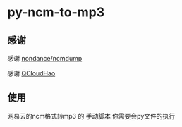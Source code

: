 # py-ncm-to-mp3

## 感谢

感谢 [nondance/ncmdump](https://github.com/nondanee/ncmdump "nondance/ncmdump")

感谢 [QCloudHao](https://github.com/QCloudHao/ncmdump)

## 使用

网易云的ncm格式转mp3 的 手动脚本
你需要会py文件的执行
